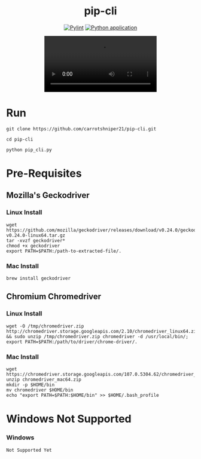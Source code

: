 <div align="center">

# pip-cli 

[![Pylint](https://github.com/4cecoder/pip-cli/actions/workflows/pylint.yml/badge.svg?branch=main)](https://github.com/4cecoder/pip-cli/actions/workflows/pylint.yml)
[![Python application](https://github.com/4cecoder/pip-cli/actions/workflows/python-app.yml/badge.svg)](https://github.com/4cecoder/pip-cli/actions/workflows/python-app.yml)


<video src="https://user-images.githubusercontent.com/88108711/203481427-eaaa4480-966e-462e-a2dd-8125382319ab.mp4">
  
<video/>

</div>
  
# Run 
  `git clone https://github.com/carrotshniper21/pip-cli.git`
  
  `cd pip-cli`
  
  `python pip_cli.py`

# Pre-Requisites

## Mozilla's Geckodriver
### Linux Install
```shell
wget https://github.com/mozilla/geckodriver/releases/download/v0.24.0/geckodriver-v0.24.0-linux64.tar.gz
tar -xvzf geckodriver*
chmod +x geckodriver
export PATH=$PATH:/path-to-extracted-file/.
```
### Mac Install
```brew install geckodriver```
  
## Chromium Chromedriver
### Linux Install
```sudo apt-get install unzip;
wget -O /tmp/chromedriver.zip http://chromedriver.storage.googleapis.com/2.10/chromedriver_linux64.zip && sudo unzip /tmp/chromedriver.zip chromedriver -d /usr/local/bin/;
export PATH=$PATH:/path/to/driver/chrome-driver/.
```
### Mac Install
```
wget https://chromedriver.storage.googleapis.com/107.0.5304.62/chromedriver_mac64.zip
unzip chromedriver_mac64.zip
mkdir -p $HOME/bin
mv chromedriver $HOME/bin
echo "export PATH=$PATH:$HOME/bin" >> $HOME/.bash_profile
```
# Windows Not Supported  
### Windows
`Not Supported Yet`

